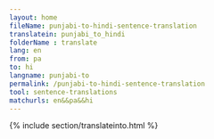 ```yaml
---
layout: home
fileName: punjabi-to-hindi-sentence-translation
translatein: punjabi_to_hindi
folderName : translate
lang: en
from: pa
to: hi
langname: punjabi-to
permalink: /punjabi-to-hindi-sentence-translation
tool: sentence-translations
matchurls: en&&pa&&hi
---
```

{% include section/translateinto.html %}

